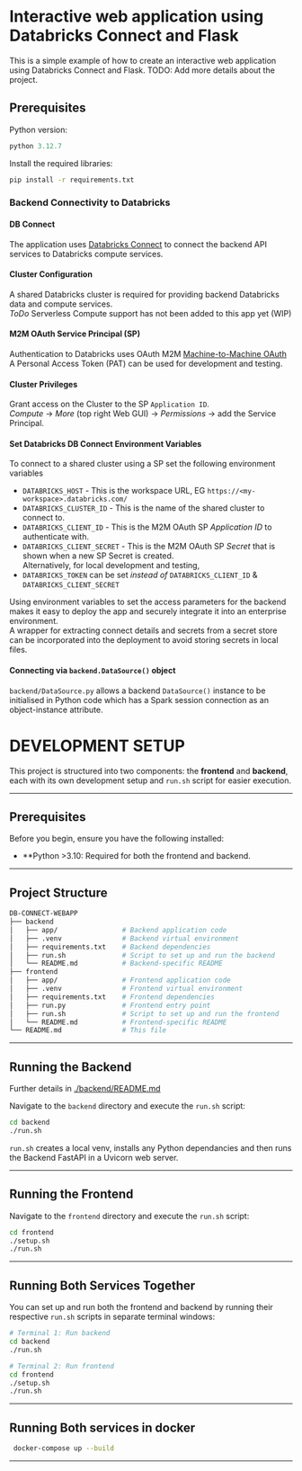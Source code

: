 # Interactive web application using Databricks Connect and Flask
This is a simple example of how to create an interactive web application using Databricks Connect and Flask.
TODO: Add more details about the project.

## Prerequisites

Python version:
```python
python 3.12.7
```

Install the required libraries:
```bash
pip install -r requirements.txt
```

### Backend Connectivity to Databricks
#### DB Connect ####  
The application uses [Databricks Connect](https://docs.databricks.com/en/dev-tools/databricks-connect/index.html) to connect the backend API services to Databricks compute services.

#### Cluster Configuration ####
A shared Databricks cluster is required for providing backend Databricks data and compute services.  
*ToDo* Serverless Compute support has not been added to this app yet (WIP)

#### M2M OAuth Service Principal (SP) #### 
Authentication to Databricks uses OAuth M2M  [Machine-to-Machine OAuth](https://docs.databricks.com/en/dev-tools/auth/oauth-m2m.html)  
A Personal Access Token (PAT) can be used for development and testing. 

#### Cluster Privileges 
Grant access on the Cluster to the SP `Application ID`.  
*Compute* -> *More* (top right Web GUI) -> *Permissions* -> add the Service Principal.

#### Set Databricks DB Connect Environment Variables
To connect to a shared cluster using a SP set the following environment variables
+ `DATABRICKS_HOST`  - This is the workspace URL, EG `https://<my-workspace>.databricks.com/`  
+ `DATABRICKS_CLUSTER_ID` - This is the name of the shared cluster to connect to.  
+ `DATABRICKS_CLIENT_ID` - This is the M2M OAuth SP *Application ID* to authenticate with.    
+ `DATABRICKS_CLIENT_SECRET` - This is the M2M OAuth SP *Secret* that is shown when a new SP Secret is created.  
Alternatively, for local development and testing, 
+ `DATABRICKS_TOKEN` can be set *instead of* `DATABRICKS_CLIENT_ID` & `DATABRICKS_CLIENT_SECRET`

Using environment variables to set the access parameters for the backend makes it easy to deploy the app and securely integrate it into an enterprise environment.  
A wrapper for extracting connect details and secrets from a secret store can be incorporated into the deployment to avoid storing secrets in local files.   

#### Connecting via `backend.DataSource()` object

`backend/DataSource.py` allows a backend `DataSource()` instance to be initialised in Python code which has a Spark session connection as an object-instance attribute.


#  DEVELOPMENT SETUP

This project is structured into two components: the **frontend** and **backend**, each with its own development setup and `run.sh` script for easier execution.

---

## Prerequisites

Before you begin, ensure you have the following installed:

- **Python >3.10: Required for both the frontend and backend.

---

## Project Structure

```bash
DB-CONNECT-WEBAPP
├── backend
│   ├── app/                # Backend application code
│   ├── .venv               # Backend virtual environment
│   ├── requirements.txt    # Backend dependencies
│   ├── run.sh              # Script to set up and run the backend
│   └── README.md           # Backend-specific README
├── frontend
│   ├── app/                # Frontend application code
│   ├── .venv               # Frontend virtual environment
│   ├── requirements.txt    # Frontend dependencies
│   ├── run.py              # Frontend entry point
│   ├── run.sh              # Script to set up and run the frontend
│   └── README.md           # Frontend-specific README
└── README.md               # This file
```

---

## Running the Backend

Further details in [./backend/README.md](./backend/Readme.md)

Navigate to the `backend` directory and execute the `run.sh` script:

```bash
cd backend
./run.sh
```

`run.sh` creates a local venv, installs any Python dependancies and then runs the Backend FastAPI in a Uvicorn web server.

---

## Running the Frontend

Navigate to the `frontend` directory and execute the `run.sh` script:

```bash
cd frontend
./setup.sh
./run.sh
```
---

## Running Both Services Together

You can set up and run both the frontend and backend by running their respective `run.sh` scripts in separate terminal windows:

```bash
# Terminal 1: Run backend
cd backend
./run.sh

# Terminal 2: Run frontend
cd frontend
./setup.sh
./run.sh
```

---      

## Running Both services in docker



```bash
 docker-compose up --build
```

---  